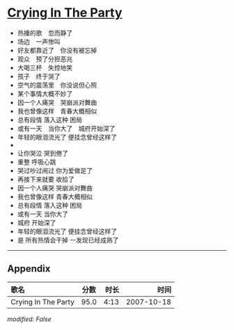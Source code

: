 # [Crying In The Party](https://music.163.com/song?id=65467)

* 热播的歌　忽而静了
* 场边　一声惨叫
* 好友都靠近了　你没有被忘掉
* 观众　预了分担恶兆
* 大喝三杯　失控地笑
* 孩子　终于哭了
* 空气的震荡里　你没说但心照
* 某个事情大概不妙了
* 因一个人痛哭　哭崩派对舞曲
* 我也曾像这样　青春大概相似
* 总有段情 落入这种 困局
* 或有一天　当你大了　城府开始深了
* 年轻的眼泪流光了 便挂念曾经这样了
* 
* 让你哭泣 哭到倦了
* 重整 呼吸心跳
* 哭过吵过闹过 你为爱做足了
* 再接下来就要 收拾了
* 因一个人痛哭 哭崩派对舞曲
* 我也曾像这样 青春大概相似
* 总有段情 落入这种 困局
* 或有一天 当你大了
* 城府 开始深了
* 年轻的眼泪流光了 便挂念曾经这样了
* 是 所有热情会干掉 一发现已经成熟了


---

## Appendix

|歌名|分数|时长|时间|
|:---|:---:|---:|---:|
|Crying In The Party|95.0|4:13|2007-10-18

*modified: False*